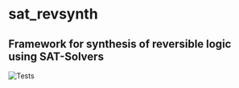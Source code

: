 # sat_revsynth
## Framework for synthesis of reversible logic using SAT-Solvers
![Tests](https://github.com/M4D-A/sat_revsynth/blob/main/.github/workflows/python-app.yml/badge.svg)
